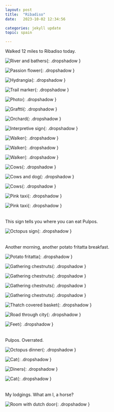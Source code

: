 ```yaml
---
layout: post
title:  "Ribadiso"
date:   2023-10-02 12:34:56

categories: jekyll update
topic: spain

---
```


Walked 12 miles to Ribadiso today.

![River and bathers](/images/spain/2023-10-02/A/image0.jpeg){: .dropshadow }

![Passion flower](/images/spain/2023-10-02/A/image1.jpeg){: .dropshadow }

![Hydrangia](/images/spain/2023-10-02/A/image2.jpeg){: .dropshadow }

![Trail marker](/images/spain/2023-10-02/A/image3.jpeg){: .dropshadow }

![Photo](/images/spain/2023-10-02/A/image4.jpeg){: .dropshadow }

![Graftti](/images/spain/2023-10-02/B/image0.jpeg){: .dropshadow }

![Orchard](/images/spain/2023-10-02/B/image1.jpeg){: .dropshadow }

![Interpretive sign](/images/spain/2023-10-02/B/image2.jpeg){: .dropshadow }

![Walker](/images/spain/2023-10-02/B/image3.jpeg){: .dropshadow }

![Walker](/images/spain/2023-10-02/B/image4.jpeg){: .dropshadow }

![Walker](/images/spain/2023-10-02/B/image5.jpeg){: .dropshadow }

![Cows](/images/spain/2023-10-02/C/image0.jpeg){: .dropshadow }

![Cows and dog](/images/spain/2023-10-02/C/image1.jpeg){: .dropshadow }

![Cows](/images/spain/2023-10-02/C/image2.jpeg){: .dropshadow }

![Pink taxi](/images/spain/2023-10-02/C/image3.jpeg){: .dropshadow }

![Pink taxi](/images/spain/2023-10-02/C/image4.jpeg){: .dropshadow }
<br><br><br>
This sign tells you where you can eat Pulpos.

![Octopus sign](/images/spain/2023-10-02/D/image1.jpeg){: .dropshadow }
<br><br><br>
Another morning, another potato fritatta breakfast.

![Potato fritatta](/images/spain/2023-10-02/D/image2.jpeg){: .dropshadow }

![Gathering chestnuts](/images/spain/2023-10-02/D/image3.jpeg){: .dropshadow }

![Gathering chestnuts](/images/spain/2023-10-02/D/image4.jpeg){: .dropshadow }

![Gathering chestnuts](/images/spain/2023-10-02/D/image5.jpeg){: .dropshadow }

![Gathering chestnuts](/images/spain/2023-10-02/D/image6.jpeg){: .dropshadow }

![Thatch covered basket](/images/spain/2023-10-02/D/image7.jpeg){: .dropshadow }

![Road through city](/images/spain/2023-10-02/E/image4.jpeg){: .dropshadow }

![Feet](/images/spain/2023-10-02/G/image0.jpeg){: .dropshadow }
<br><br><br>
Pulpos.  Overrated.

![Octopus dinner](/images/spain/2023-10-02/H/image0.jpeg){: .dropshadow }

![Cat](/images/spain/2023-10-02/H/image1.jpeg){: .dropshadow }

![Diners](/images/spain/2023-10-02/H/image2.jpeg){: .dropshadow }

![Cat](/images/spain/2023-10-02/J/image0.jpeg){: .dropshadow }
<br><br><br>
My lodgings.  What am I, a horse?

![Room with dutch door](/images/spain/2023-10-02/J/image1.jpeg){: .dropshadow }